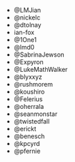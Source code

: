 * @LMJian
* @nickelc
* @dtolnay
* ian-fox
* @1One1
* @lmd0
* @SabrinaJewson
* @Expyron
* @LukeMathWalker
* @blyxxyz
* @rushmorem
* @koushiro
* @Felerius
* @oherrala
* @seanmonstar
* @twistedfall
* @erickt
* @benesch
* @kpcyrd
* @pfernie
